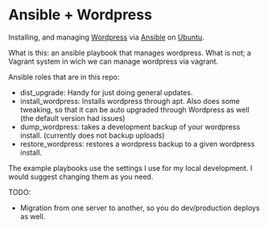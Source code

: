 Ansible + Wordpress
==============================

Installing, and managing [Wordpress](http://wordpress.com/) via [Ansible](ansible.cc) on [Ubuntu](http://www.ubuntu.com/server).

What is this: an ansible playbook that manages wordpress.
What is not; a Vagrant system in wich we can manage wordpress via vagrant.

Ansible roles that are in this repo:

 - dist_upgrade: Handy for just doing general updates.
 - install_wordpress: Installs wordpress through apt. Also does some tweaking, so that it can be auto upgraded through Wordpress as well (the default version had issues)
 - dump_wordpress: takes a development backup of your wordpress install. (currently does not backup uploads)
 - restore_wordpress: restores a wordpress backup to a given wordpress install.

The example playbooks use the settings I use for my local development. I would suggest changing them as you need.

TODO:

 - Migration from one server to another, so you do dev/production deploys as well.